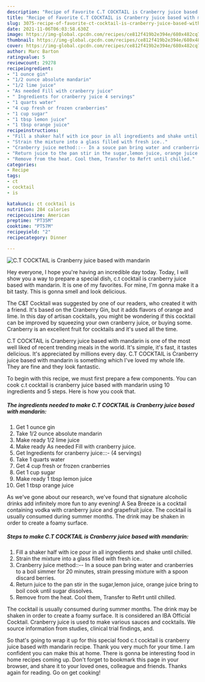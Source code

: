 ```yaml
---
description: "Recipe of Favorite C.T COCKTAIL is Cranberry juice based with mandarin"
title: "Recipe of Favorite C.T COCKTAIL is Cranberry juice based with mandarin"
slug: 3075-recipe-of-favorite-ct-cocktail-is-cranberry-juice-based-with-mandarin
date: 2021-11-06T06:03:58.630Z
image: https://img-global.cpcdn.com/recipes/ce812f419b2e394e/680x482cq70/ct-cocktail-is-cranberry-juice-based-with-mandarin-recipe-main-photo.jpg
thumbnail: https://img-global.cpcdn.com/recipes/ce812f419b2e394e/680x482cq70/ct-cocktail-is-cranberry-juice-based-with-mandarin-recipe-main-photo.jpg
cover: https://img-global.cpcdn.com/recipes/ce812f419b2e394e/680x482cq70/ct-cocktail-is-cranberry-juice-based-with-mandarin-recipe-main-photo.jpg
author: Marc Barton
ratingvalue: 5
reviewcount: 29278
recipeingredient:
- "1 ounce gin"
- "1/2 ounce absolute mandarin"
- "1/2 lime juice"
- "As needed Fill with cranberry juice"
- " Ingredients for cranberry juice 4 servings"
- "1 quarts water"
- "4 cup fresh or frozen cranberries"
- "1 cup sugar"
- "1 tbsp lemon juice"
- "1 tbsp orange juice"
recipeinstructions:
- "Fill a shaker half with ice pour in all ingredients and shake until chilled."
- "Strain the mixture into a glass filled with fresh ice.."
- "Cranberry juice method::-- In a souce pan bring water and cranberries to a boil simmer for 20 minutes, strain pressing mixture with a spoon discard berries."
- "Return juice to the pan stir in the sugar,lemon juice, orange juice bring to boil cook until sugar dissolves."
- "Remove from the heat. Cool them, Transfer to Refrt until chilled."
categories:
- Recipe
tags:
- ct
- cocktail
- is

katakunci: ct cocktail is 
nutrition: 284 calories
recipecuisine: American
preptime: "PT35M"
cooktime: "PT57M"
recipeyield: "2"
recipecategory: Dinner

---
```



![C.T COCKTAIL is Cranberry juice based with mandarin](https://img-global.cpcdn.com/recipes/ce812f419b2e394e/680x482cq70/ct-cocktail-is-cranberry-juice-based-with-mandarin-recipe-main-photo.jpg)

Hey everyone, I hope you're having an incredible day today. Today, I will show you a way to prepare a special dish, c.t cocktail is cranberry juice based with mandarin. It is one of my favorites. For mine, I'm gonna make it a bit tasty. This is gonna smell and look delicious.

The C&amp;T Cocktail was suggested by one of our readers, who created it with a friend. It&#39;s based on the Cranberry Gin, but it adds flavors of orange and lime. In this day of artisan cocktails, you might be wondering if this cocktail can be improved by squeezing your own cranberry juice, or buying some. Cranberry is an excellent fruit for cocktails and it&#39;s used all the time.

C.T COCKTAIL is Cranberry juice based with mandarin is one of the most well liked of recent trending meals in the world. It's simple, it's fast, it tastes delicious. It's appreciated by millions every day. C.T COCKTAIL is Cranberry juice based with mandarin is something which I've loved my whole life. They are fine and they look fantastic.


To begin with this recipe, we must first prepare a few components. You can cook c.t cocktail is cranberry juice based with mandarin using 10 ingredients and 5 steps. Here is how you cook that.

<!--inarticleads1-->

##### The ingredients needed to make C.T COCKTAIL is Cranberry juice based with mandarin:

1. Get 1 ounce gin
1. Take 1/2 ounce absolute mandarin
1. Make ready 1/2 lime juice
1. Make ready As needed Fill with cranberry juice.
1. Get  Ingredients for cranberry juice:::- (4 servings)
1. Take 1 quarts water
1. Get 4 cup fresh or frozen cranberries
1. Get 1 cup sugar
1. Make ready 1 tbsp lemon juice
1. Get 1 tbsp orange juice


As we&#39;ve gone about our research, we&#39;ve found that signature alcoholic drinks add infinitely more fun to any evening! A Sea Breeze is a cocktail containing vodka with cranberry juice and grapefruit juice. The cocktail is usually consumed during summer months. The drink may be shaken in order to create a foamy surface. 

<!--inarticleads2-->

##### Steps to make C.T COCKTAIL is Cranberry juice based with mandarin:

1. Fill a shaker half with ice pour in all ingredients and shake until chilled.
1. Strain the mixture into a glass filled with fresh ice..
1. Cranberry juice method::-- In a souce pan bring water and cranberries to a boil simmer for 20 minutes, strain pressing mixture with a spoon discard berries.
1. Return juice to the pan stir in the sugar,lemon juice, orange juice bring to boil cook until sugar dissolves.
1. Remove from the heat. Cool them, Transfer to Refrt until chilled.


The cocktail is usually consumed during summer months. The drink may be shaken in order to create a foamy surface. It is considered an IBA Official Cocktail. Cranberry juice is used to make various sauces and cocktails. We source information from studies, clinical trial findings, and. 

So that's going to wrap it up for this special food c.t cocktail is cranberry juice based with mandarin recipe. Thank you very much for your time. I am confident you can make this at home. There is gonna be interesting food in home recipes coming up. Don't forget to bookmark this page in your browser, and share it to your loved ones, colleague and friends. Thanks again for reading. Go on get cooking!

